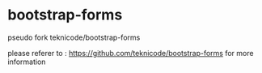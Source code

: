 # bootstrap-forms
pseudo fork teknicode/bootstrap-forms

please referer to : https://github.com/teknicode/bootstrap-forms 
for more information